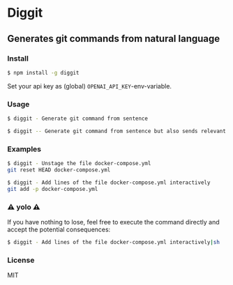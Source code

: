 # Diggit
## Generates git commands from natural language

### Install

```sh
$ npm install -g diggit
```

Set your api key as (global) `OPENAI_API_KEY`-env-variable.

### Usage

```sh
$ diggit - Generate git command from sentence
```

```sh
$ diggit -- Generate git command from sentence but also sends relevant filenames as context
```

### Examples

```sh
$ diggit - Unstage the file docker-compose.yml
git reset HEAD docker-compose.yml
```

```sh
$ diggit - Add lines of the file docker-compose.yml interactively
git add -p docker-compose.yml
```

### ⚠️ yolo ⚠️

If you have nothing to lose, feel free to execute the command directly and accept the potential consequences:

```sh
$ diggit - Add lines of the file docker-compose.yml interactively|sh
```

### License

MIT
